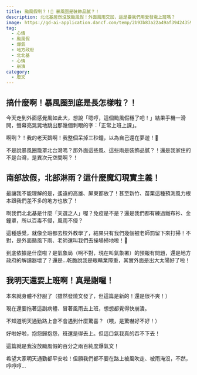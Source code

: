 ```yaml
---
title: 颱風假咧？！😤 暴風圈是裝飾品膩？！
description: 北北基居然沒放颱風假！外面風雨交加，這是要我們用愛發電上班嗎？
image: https://gd-ai-application.dancf.com/temp/2b93b83a22a49af394243595572f1aff.png
tag:
  - 心情
  - 颱風假
  - 爆氣
  - 地方政府
  - 北北基
  - 心情
  - 崩潰
category:
  - 廢文
---
```


## 搞什麼啊！暴風圈到底是長怎樣啦？！

今天走到外面感覺風如此大，想說「嗯哼，這個颱風假穩了吧！」結果手機一滑開，螢幕亮晃晃地跳出那幾個刺眼的字：「正常上班上課」。

啊咧？！我的老天鵝啊！我整個呆掉三秒鐘，以為自己還在夢遊！🤯

不是說暴風圈籠罩北台灣嗎？那外面這些風、這些雨是裝飾品膩？！還是我家住的不是台灣，是異次元空間啊？！

## 南部放假，北部淋雨？這什麼魔幻現實主義！

最讓我不能理解的是，遙遠的高雄、屏東都放了！甚至新竹、苗栗這種預測風力根本跟我們差不多的地方也放了！

啊我們北北基是什麼「天選之人」喔？免疫是不是？還是我們都有練過鐵布衫、金鐘罩，所以百毒不侵，風雨不侵？

這種感覺，就像全班都去校外教學了，結果只有我們幾個被老師罰留下來打掃！不對，是外面颳風下雨、老師還叫我們去操場掃地啦！🤬

到底依據是什麼啦？是氣象局（啊不對，現在叫氣象署）的預報有問題，還是地方政府的解讀器壞了？還是…乾脆說我是眼睛業障重，其實外面是出大太陽好了啦！

## 我明天還要上班啊！真是謝囉！

本來就身體不舒服了（雖然發燒文發了，但這篇是新的！還是很不爽！）

現在還要拖著這副病體、冒著風雨去上班，想想都覺得快崩潰。

不知道明天通勤路上會不會遇到什麼驚喜？（喂，是驚嚇好不好！）

好啦好啦，抱怨歸抱怨，班還是得去上。但這口氣我真的吞不下去！

這篇就是我沒放颱風假的百分之兩百純度爆氣文！

希望大家明天通勤都平安啦！但願我們都不要在路上被風吹走、被雨淹沒，不然，哼哼哼…
